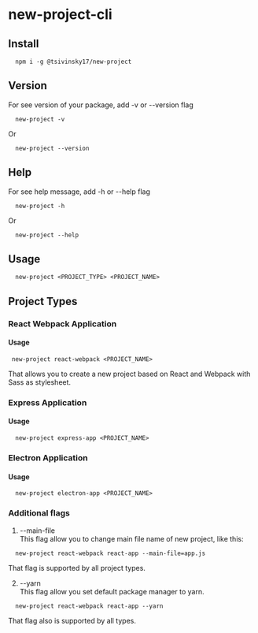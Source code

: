 # new-project-cli

## Install

```
  npm i -g @tsivinsky17/new-project
```

## Version

For see version of your package, add -v or --version flag

```
  new-project -v
```

Or

```
  new-project --version
```

## Help

For see help message, add -h or --help flag

```
  new-project -h
```

Or

```
  new-project --help
```

## Usage

```
  new-project <PROJECT_TYPE> <PROJECT_NAME>
```

## Project Types

### **React Webpack Application**

#### Usage

```
 new-project react-webpack <PROJECT_NAME>
```

That allows you to create a new project based on React and Webpack with Sass as stylesheet.

### **Express Application**

#### Usage

```
  new-project express-app <PROJECT_NAME>
```

### **Electron Application**

#### Usage

```
  new-project electron-app <PROJECT_NAME>
```

### **Additional flags**

1. --main-file<br>
   This flag allow you to change main file name of new project, like this:

```
  new-project react-webpack react-app --main-file=app.js
```

That flag is supported by all project types.

2. --yarn<br>
   This flag allow you set default package manager to yarn.

```
  new-project react-webpack react-app --yarn
```

That flag also is supported by all types.
